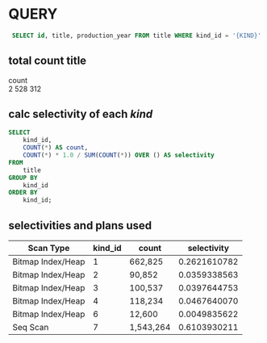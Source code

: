 # QUERY 
```sql
 SELECT id, title, production_year FROM title WHERE kind_id = '{KIND}'
  ```

## total count title
  count  
 2 528 312


## calc selectivity of each *kind*
```sql 
SELECT 
    kind_id,
    COUNT(*) AS count,
    COUNT(*) * 1.0 / SUM(COUNT(*)) OVER () AS selectivity
FROM 
    title
GROUP BY 
    kind_id
ORDER BY 
    kind_id;
```

## selectivities and plans used

| Scan Type | kind_id | count | selectivity |
|-----------|---------|-------|-------------|
| Bitmap Index/Heap | 1 | 662,825 | 0.2621610782 |
| Bitmap Index/Heap | 2 | 90,852 | 0.0359338563 |
| Bitmap Index/Heap | 3 | 100,537 | 0.0397644753 |
| Bitmap Index/Heap | 4 | 118,234 | 0.0467640070 |
| Bitmap Index/Heap | 6 | 12,600 | 0.0049835622 |
| Seq Scan | 7 | 1,543,264 | 0.6103930211 |